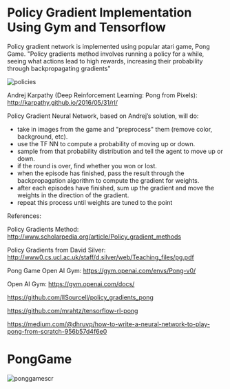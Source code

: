 # Policy Gradient Implementation Using Gym and Tensorflow
Policy gradient network is implemented using popular atari game, Pong Game.  "Policy gradients method involves running a policy for a while, seeing what actions lead to high rewards, increasing their probability through backpropagating gradients"

![policies](https://user-images.githubusercontent.com/10358317/37866273-95673610-2f99-11e8-989f-98b2b77eef54.png)


Andrej Karpathy (Deep Reinforcement Learning: Pong from Pixels): http://karpathy.github.io/2016/05/31/rl/

Policy Gradient Neural Network, based on Andrej’s solution, will do:

- take in images from the game and "preprocess" them (remove color, background, etc).
- use the TF NN to compute a probability of moving up or down.
- sample from that probability distribution and tell the agent to move up or down.
- if the round is over, find whether you won or lost.
- when the episode has finished, pass the result through the backpropagation algorithm to compute the gradient for weights.
- after each episodes have finished, sum up the gradient and move the weights in the direction of the gradient.
- repeat this process until weights are tuned to the point





References: 

Policy Gradients Method: http://www.scholarpedia.org/article/Policy_gradient_methods

Policy Gradients from David Silver: http://www0.cs.ucl.ac.uk/staff/d.silver/web/Teaching_files/pg.pdf

Pong Game Open AI Gym: https://gym.openai.com/envs/Pong-v0/

Open AI Gym: https://gym.openai.com/docs/

https://github.com/llSourcell/policy_gradients_pong

https://github.com/mrahtz/tensorflow-rl-pong

https://medium.com/@dhruvp/how-to-write-a-neural-network-to-play-pong-from-scratch-956b57d4f6e0



# PongGame

![ponggamescr](https://user-images.githubusercontent.com/10358317/37865988-2e288d68-2f95-11e8-8c38-762a156c20f4.png)
